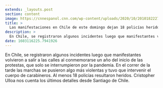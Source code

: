 ```yaml
--- 
extends: _layouts.post 
section: content 
image: https://cnnespanol.cnn.com/wp-content/uploads/2020/10/201018222703-carabineros-full-169.jpg?quality=100&strip=info 
title: > 
  Las manifestaciones en Chile de este domingo dejan 18 policías heridos 
description: > 
  En Chile, se registraron algunos incidentes luego que manifestantes volvieron a salir a las calles al conmemorarse un año del inicio de las protestas, que solo se interrumpieron por la pandemia.En el correr de la tarde las marchas se pusieron algo más violentas y tuvo que intervenir el cuerpo de carabineros.Al menos 18 policías resultaron heridos.Cristopher Ulloa nos cuenta los últimos detalles desde Santiago de Chile. 
date: 1603116225.7941926 
--- 
```

<div><p>En Chile, se registraron algunos incidentes luego que manifestantes volvieron a salir a las calles al conmemorarse un a&#241;o del inicio de las protestas, que solo se interrumpieron por la pandemia. En el correr de la tarde las marchas se pusieron algo m&#225;s violentas y tuvo que intervenir el cuerpo de carabineros. Al menos 18 polic&#237;as resultaron heridos. Cristopher Ulloa nos cuenta los &#250;ltimos detalles desde Santiago de Chile.</p>
					</div>